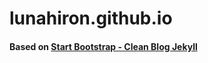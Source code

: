 # lunahiron.github.io

#### Based on [Start Bootstrap - Clean Blog Jekyll](https://github.com/BlackrockDigital/startbootstrap-clean-blog-jekyll)
